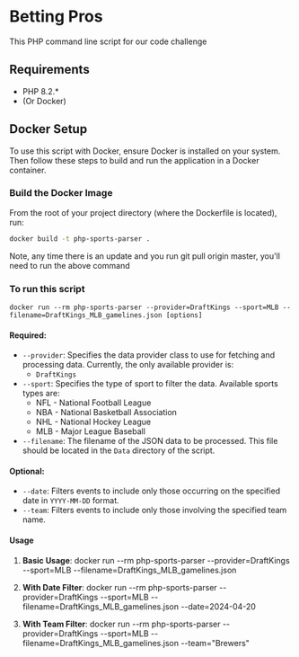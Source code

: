 # Betting Pros

This PHP command line script for our code challenge

## Requirements

- PHP 8.2.*
- (Or Docker)

## Docker Setup

To use this script with Docker, ensure Docker is installed on your system. Then follow these steps to build and run the
application in a Docker container.

### Build the Docker Image

From the root of your project directory (where the Dockerfile is located), run:

```bash
docker build -t php-sports-parser .
```

Note, any time there is an update and you run git pull origin master, you'll need to run the above command

### To run this script

```docker run --rm php-sports-parser --provider=DraftKings --sport=MLB --filename=DraftKings_MLB_gamelines.json [options]```

#### Required:

- `--provider`: Specifies the data provider class to use for fetching and processing data. Currently, the only available
  provider is:
    - `DraftKings`
- `--sport`: Specifies the type of sport to filter the data. Available sports types are:
    - NFL - National Football League
    - NBA - National Basketball Association
    - NHL - National Hockey League
    - MLB - Major League Baseball
- `--filename`: The filename of the JSON data to be processed. This file should be located in the `Data` directory of
  the script.

#### Optional:

- `--date`: Filters events to include only those occurring on the specified date in `YYYY-MM-DD` format.
- `--team`: Filters events to include only those involving the specified team name.

#### Usage
1. **Basic Usage**:
   docker run --rm php-sports-parser --provider=DraftKings --sport=MLB --filename=DraftKings_MLB_gamelines.json

2. **With Date Filter**:
   docker run --rm php-sports-parser --provider=DraftKings --sport=MLB --filename=DraftKings_MLB_gamelines.json --date=2024-04-20

3. **With Team Filter**:
   docker run --rm php-sports-parser --provider=DraftKings --sport=MLB --filename=DraftKings_MLB_gamelines.json --team="Brewers"



